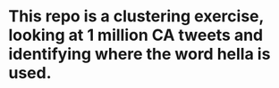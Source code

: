 # This repo is a clustering exercise, looking at 1 million CA tweets and identifying where the word hella is used.
